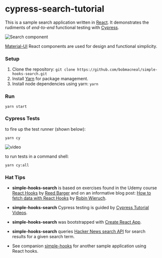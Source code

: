 # cypress-search-tutorial 

This is a sample search application written in [React](https://reactjs.org/). It demonstrates the rudiments 
of _end-to-end_ functional testing with [Cypress](https://www.cypress.io/). 

![Search component](https://github.com/bobmacneal/simple-hooks-search/blob/master/src/images/SearchComponent.png)

[Material-UI](https://material-ui.com/) React components are used for design and functional simplicity.
 
### Setup

1. Clone the repository: `git clone https://github.com/bobmacneal/simple-hooks-search.git`
2. Install [Yarn](https://yarnpkg.com) for package management. 
3. Install node dependencies using yarn: `yarn`

### Run

`yarn start`

### Cypress Tests

to fire up the test runner (shown below): 

`yarn cy`

![video](https://github.com/bobmacneal/simple-hooks-search/blob/master/src/images/searchspecjs.gif)

to run tests in a command shell:

`yarn cy:all`


### Hat Tips

- **simple-hooks-search** is based on exercises found in the Udemy course [React Hooks](https://www.udemy.com/react-hooks/) by [Reed Barger](https://www.udemy.com/react-hooks/#instructor-1) and on an informative blog post: [How to fetch data with React Hooks](https://www.robinwieruch.de/react-hooks-fetch-data/) by [Robin Wieruch](https://github.com/rwieruch).

- **simple-hooks-search** Cypress testing is guided by [Cypress Tutorial Videos](https://docs.cypress.io/examples/examples/tutorials.html#Test-a-React-Todo-App).

- **simple-hooks-search** was bootstrapped with [Create React App](https://github.com/facebook/create-react-app).

- **simple-hooks-search** queries [Hacker News search API](https://hn.algolia.com/api) for search results for a given 
search term.

- See companion [simple-hooks](https://github.com/bobmacneal/simple-hooks) for another sample application using React hooks.
